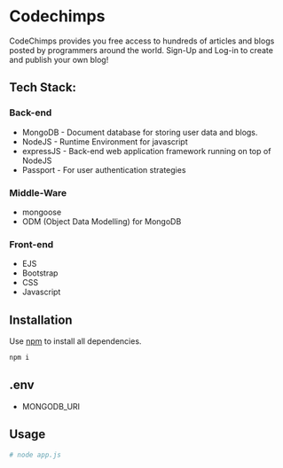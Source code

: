 # Codechimps
CodeChimps provides you free access to hundreds of articles and blogs posted by programmers around the world. Sign-Up and Log-in to create and publish your own blog!

## Tech Stack:
  ### Back-end
   * MongoDB - Document database for storing user data and blogs.
   * NodeJS - Runtime Environment for javascript
   * expressJS - Back-end web application framework running on top of NodeJS
   * Passport - For user authentication strategies
  
  ### Middle-Ware 
   * mongoose
   * ODM (Object Data Modelling) for MongoDB
  
  ### Front-end
   * EJS
   * Bootstrap
   * CSS
   * Javascript

## Installation
Use [npm](https://mpmjs.com) to install all dependencies.

```bash
npm i
```

## .env
  * MONGODB_URI

## Usage

```bash
# node app.js
```
